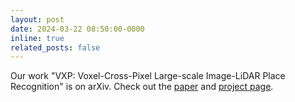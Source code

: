 ```yaml
---
layout: post
date: 2024-03-22 08:50:00-0000
inline: true
related_posts: false
---
```


Our work "VXP: Voxel-Cross-Pixel Large-scale Image-LiDAR Place Recognition" is on arXiv. Check out the [paper](https://arxiv.org/abs/2403.14594) and [project page](https://yunjinli.github.io/projects-vxp/).
